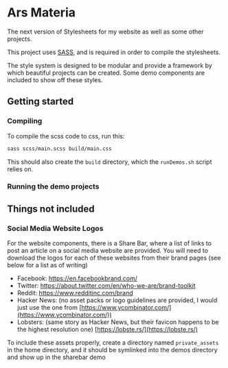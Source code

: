 # Ars Materia

The next version of Stylesheets for my website as well as some other projects.

This project uses [SASS](https://sass-lang.com/), and is required in order to compile the stylesheets.

The style system is designed to be modular and provide a framework by which beautiful projects can be created. Some demo components are included to show off these styles.

## Getting started

### Compiling

To compile the scss code to css, run this:

```sh
sass scss/main.scss build/main.css
```

This should also create the `build` directory, which the `runDemos.sh` script relies on.

### Running the demo projects


## Things not included

### Social Media Website Logos

For the website components, there is a Share Bar, where a list of links to post an article on a social media website are provided. You will need to download the logos for each of these websites from their brand pages (see below for a list as of writing)

- Facebook: https://en.facebookbrand.com/
- Twitter: https://about.twitter.com/en/who-we-are/brand-toolkit
- Reddit: https://www.redditinc.com/brand
- Hacker News: (no asset packs or logo guidelines are provided, I would just use the one from [https://www.ycombinator.com/](https://www.ycombinator.com/))
- Lobsters: (same story as Hacker News, but their favicon happens to be the highest resolution one) [https://lobste.rs/](https://lobste.rs/)

To include these assets properly, create a directory named `private_assets` in the home directory, and it should be symlinked into the demos directory and show up in the sharebar demo
